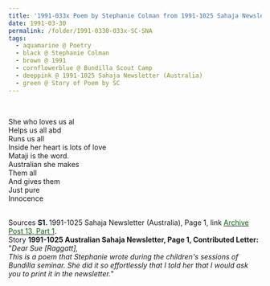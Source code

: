 ```yaml
---
title: '1991-033x Poem by Stephanie Colman from 1991-1025 Sahaja Newsletter (Australia), Page 1'
date: 1991-03-30
permalink: /folder/1991-0330-033x-SC-SNA
tags:
  - aquamarine @ Poetry
  - black @ Stephanie Colman
  - brown @ 1991
  - cornflowerblue @ Bundilla Scout Camp
  - deeppink @ 1991-1025 Sahaja Newsletter (Australia)
  - green @ Story of Poem by SC
---
```


<br>

<p>
She who loves us al<br>
Helps us all abd<br>
Runs us all<br>
Inside her heart is lots of love<br>
Mataji is the word.<br>
Australian she makes<br>
Them all<br>
And gives them<br>
Just pure<br>
Innocence<br>
</p> 

<br>

<wave-list>
<list-title color="DarkSeaGreen" width="55">Sources</list-title>
  <list-item color="BlanchedAlmond"  width="280"><b>S1. </b> 1991-1025 Sahaja Newsletter (Australia), Page 1, link <a href="https://seven-teams.github.io/archives/2023/0824-b"><font color="DarkGreen">Archive Post 13, Part 1</font></a>.</list-item>
</wave-list>

<br>

<wave-list>
<list-title color="DarkSeaGreen" width="40">Story</list-title>
  <list-item color="BlanchedAlmond"  width="280"><b>1991-1025 Australian Sahaja Newsletter, Page 1, Contributed Letter:</b> "<i>Dear Sue [Raggatt],<br>
  This is a poem that Stephanie wrote during the children's sessions of Bundilla seminar. She did it so effortlessly that I told her that I would ask you to print it in the newsletter.</i>"</list-item>
</wave-list>